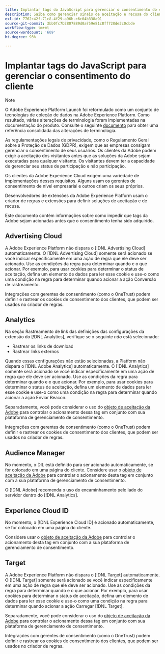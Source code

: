 ```yaml
---
title: Implantar tags do JavaScript para gerenciar o consentimento do cliente
description: Saiba como gerenciar sinais de aceitação e recusa do cliente para várias soluções de Adobe no Adobe Experience Platform.
exl-id: 7762c42f-71c8-4f29-a96b-c6c04b838a91
source-git-commit: 3bb0fc7b2807889d0a759e81c8ff728de3c0cbde
workflow-type: tm+mt
source-wordcount: '609'
ht-degree: 93%

---
```


# Implantar tags do JavaScript para gerenciar o consentimento do cliente

>[!NOTE]
>
>O Adobe Experience Platform Launch foi reformulado como um conjunto de tecnologias de coleção de dados na Adobe Experience Platform. Como resultado, várias alterações de terminologia foram implementadas na documentação do produto. Consulte o seguinte [documento](../../term-updates.md) para obter uma referência consolidada das alterações de terminologia.

As regulamentações legais de privacidade, como o Regulamento Geral sobre a Proteção de Dados (GDPR), exigem que as empresas consigam gerenciar o consentimento de seus usuários. Os clientes da Adobe podem exigir a aceitação dos visitantes antes que as soluções da Adobe sejam executadas para qualquer visitante. Os visitantes devem ter a capacidade de gerenciar seu status de participação e não participação.

Os clientes da Adobe Experience Cloud exigem uma variedade de implementações desses requisitos. Alguns usam os gerentes de consentimento de nível empresarial e outros criam os seus próprios.

Desenvolvedores de extensões da Adobe Experience Platform usam o criador de regras e extensões para definir soluções de aceitação e de recusa.

Este documento contém informações sobre como impedir que tags da Adobe sejam acionadas antes que o consentimento tenha sido adquirido.

## Advertising Cloud

A Adobe Experience Platform não dispara o [!DNL Advertising Cloud] automaticamente. O [!DNL Advertising Cloud] somente será acionado se você indicar especificamente em uma ação de regra que ele deve ser acionado. Use as condições da regra para determinar quando e o que acionar. Por exemplo, para usar cookies para determinar o status de aceitação, defina um elemento de dados para ler esse cookie e use-o como uma condição na regra para determinar quando acionar a ação Conversão de rastreamento.

Integrações com gerentes de consentimento (como o OneTrust) podem definir e rastrear os cookies de consentimento dos clientes, que podem ser usados no criador de regras.

## Analytics

Na seção Rastreamento de link das definições das configurações da extensão do [!DNL Analytics], verifique se o seguinte *não* está selecionado:

* Rastrear os links de download
* Rastrear links externos

Quando essas configurações não estão selecionadas, a Platform não dispara o [!DNL Adobe Analytics] automaticamente. O [!DNL Analytics] somente será acionado se você indicar especificamente em uma ação de regra que ele deve ser acionado. Use as condições da regra para determinar quando e o que acionar. Por exemplo, para usar cookies para determinar o status de aceitação, defina um elemento de dados para ler esse cookie e use-o como uma condição na regra para determinar quando acionar a ação Enviar Beacon.

Separadamente, você pode considerar o uso do [objeto de aceitação da Adobe](https://experienceleague.adobe.com/docs/id-service/using/implementation/opt-in-service/optin-overview.html?lang=pt-BR) para controlar o acionamento dessa tag em conjunto com sua plataforma de gerenciamento de consentimento.

Integrações com gerentes de consentimento (como o OneTrust) podem definir e rastrear os cookies de consentimento dos clientes, que podem ser usados no criador de regras.

## Audience Manager

No momento, o DIL está definido para ser acionado automaticamente, se for colocado em uma página do cliente. Considere usar o [objeto de aceitação da Adobe](https://experienceleague.adobe.com/docs/id-service/using/implementation/opt-in-service/optin-overview.html?lang=pt-BR) para controlar o acionamento desta tag em conjunto com a sua plataforma de gerenciamento de consentimento.

O [!DNL Adobe] recomenda o uso do encaminhamento pelo lado do servidor dentro do [!DNL Analytics].

## Experience Cloud ID

No momento, o [!DNL Experience Cloud ID] é acionado automaticamente, se for colocado em uma página do cliente. 

Considere usar o [objeto de aceitação da Adobe](https://experienceleague.adobe.com/docs/id-service/using/implementation/opt-in-service/optin-overview.html?lang=pt-BR) para controlar o acionamento desta tag em conjunto com a sua plataforma de gerenciamento de consentimento.

## Target

A Adobe Experience Platform não dispara o [!DNL Target] automaticamente. O [!DNL Target] somente será acionado se você indicar especificamente em uma ação de regra que ele deve ser acionado. Use as condições da regra para determinar quando e o que acionar. Por exemplo, para usar cookies para determinar o status de aceitação, defina um elemento de dados para ler esse cookie e use-o como uma condição na regra para determinar quando acionar a ação Carregar [!DNL Target].

Separadamente, você pode considerar o uso do [objeto de aceitação da Adobe](https://experienceleague.adobe.com/docs/id-service/using/implementation/opt-in-service/optin-overview.html?lang=pt-BR) para controlar o acionamento dessa tag em conjunto com sua plataforma de gerenciamento de consentimento.

Integrações com gerentes de consentimento (como o OneTrust) podem definir e rastrear os cookies de consentimento dos clientes, que podem ser usados no criador de regras.
